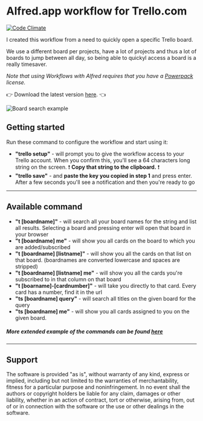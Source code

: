 
# Alfred.app workflow for Trello.com
[![Code Climate](https://codeclimate.com/github/janhenckens/alfredapp-trello/badges/gpa.svg)](https://codeclimate.com/github/janhenckens/alfredapp-trello)

I created this workflow from a need to quickly open a specific Trello board.

We use a different board per projects, have a lot of projects and thus a lot of boards to jump between all day, so being able to quickyl access a board is a really timesaver.

*Note that using Workflows with Alfred requires that you have a [Powerpack](http://www.alfredapp.com/powerpack/) license.*

:point_right: Download the latest version [here](https://github.com/janhenckens/alfredapp-trello/releases/download/v1.3.0/Trello.for.Alfred.alfredworkflow). :point_left:

![Board search example](https://raw.githubusercontent.com/janhenckens/alfredapp-trello/gh-pages/assets/alfred_trello_example.png)


## Getting started

Run these command to configure the workflow and start using it:

- **"trello setup"** - will prompt you to give the workflow access to your Trello account. When you confirm this, you'll see a 64 characters long string on the screen. :exclamation: **Copy that string to the clipboard.** :exclamation:
- **"trello save"** - and **paste the key you copied in step 1** and press enter. After a few seconds you'll see a notification and then you're ready to go
---

## Available command
- **"t [boardname]"** - will search all your board names for the string and list all results. Selecting a board and pressing enter will open that board in your browser
- **"t [boardname] me"** - will show you all cards on the board to which you are added/subscribed
- **"t [boardname] [listname]"** - will show you all the cards on that list on that board. (boardnames are converted lowercase and spaces are stripped)
- **"t [boardname] [listname] me"** - will show you all the cards you're subscribed to in that column on that board
- **"t [boarname]-[cardnumber]"** - will take you directly to that card. Every card has a number, find it in the url
- **"ts [boardname] query"** - will search all titles on the given board for the query
- **"ts [boardname] me"** - will show you all cards assigned to you on the given board.

##### More extended example of the commands can be found [here](https://github.com/janhenckens/alfredapp-trello/wiki/available-commands)

---
## Support

The software is provided "as is", without warranty of any kind, express or implied, including but not limited to the warranties of merchantability, fitness for a particular purpose and noninfringement. In no event shall the authors or copyright holders be liable for any claim, damages or other liability, whether in an action of contract, tort or otherwise, arising from, out of or in connection with the software or the use or other dealings in the software.